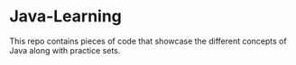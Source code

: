 # Java-Learning
 This repo contains pieces of code that showcase the different concepts of Java along with practice sets.